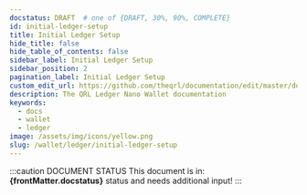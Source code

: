 ```yaml
---
docstatus: DRAFT  # one of {DRAFT, 30%, 90%, COMPLETE}
id: initial-ledger-setup
title: Initial Ledger Setup
hide_title: false
hide_table_of_contents: false
sidebar_label: Initial Ledger Setup
sidebar_position: 2
pagination_label: Initial Ledger Setup
custom_edit_url: https://github.com/theqrl/documentation/edit/master/docs/basics/what-is-qrl.md
description: The QRL Ledger Nano Wallet documentation
keywords:
  - docs
  - wallet
  - ledger
image: /assets/img/icons/yellow.png
slug: /wallet/ledger/initial-ledger-setup
---
```


:::caution DOCUMENT STATUS 
<span>This document is in: <b>{frontMatter.docstatus}</b> status and needs additional input!</span>
:::